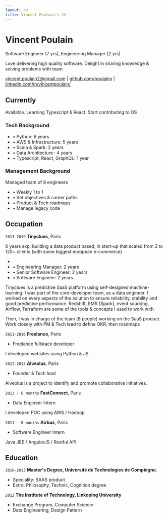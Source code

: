 ```yaml
---
layout: cv
title: Vincent Poulain's CV
---
```

# Vincent Poulain
Software Engineer (7 yrs), Engineering Manager (2 yrs)

Love delivering high quality software. Delight in sharing knowledge & solving problems with team

<div id="webaddress">
<a href="vincent.poulain2@gmail.com">vincent.poulain2@gmail.com</a>
| <a href="https://github.com/poulainv">github.com/poulainv</a>
| <a href="https://www.linkedin.com/in/vincentpoulain/">linkedin.com/in/vincentpoulain/</a>
</div>


## Currently

Available. Learning Typescript & React. Start contributing to OS

### Tech Background

- • Python: 6 years
- • AWS & Infrastructure: 5 years
- • Scala & Spark: 2 years
- • Data Architecture : 4 years
- • Typescript, React, GraphQL: 1 year


### Management Background

Managed team of 8 engineers
- • Weekly 1 to 1
- • Set objectives & career paths
- • Product & Tech roadmaps
- • Manage legacy code

## Occupation

`2013-2019`
__Tinyclues__, Paris

6 years exp. building a data product based, in start-up that scaled from 2 to 120+ clients (with some biggest european e-commerce)

- 
- • Engineering Manager: 2 years
- • Senior Software Engineer: 2 years
- • Software Engineer: 2 years

Tinyclues is a predictive SaaS platform using self-designed machine-learning.
I was part of the core-developer team, as a data engineer. I worked on every aspects of the solution to ensure reliability, stability and good predictive performance. 
Redshift, EMR (Spark), event sourcing, Airflow, Terraform are some of the tools & concepts I used to work with.

Then, I was in charge of the team (8 people) working on the SaaS product. Work closely with PM & Tech lead to define OKR, then roadmaps

`2011-2016`
__Freelance__, Paris
- Freelance fullstack developer

I developed websites using Python & JS.

`2012-2013`
__Alveolus__, Paris
- Founder & Tech lead

Alveolus is a project to identify and promote collaborative initiatives.

`2013 - 6 months`
__FastConnect__, Paris
-  Data Engineer Intern

I developed POC using AWS / Hadoop

`2011 - 6 months`
__Airbus__, Paris
- Software Engineer Intern

Java JEE / AngularJS / Restful API

## Education

`2018-2013`
__Master's Degree, Université de Technologies de Compiègne.__
- Speciality: SAAS product
- Extra: Philosophy, Technic, Cognition degree

`2012`
__The Institute of Technology, Linkoping University__
- Exchange Program, Computer Science
- Data Engineering, Design Pattern

<!-- ### Footer

Last updated: Jan 2020 -->


